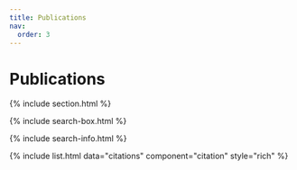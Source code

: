 ```yaml
---
title: Publications
nav:
  order: 3
---
```


# <i class="fas fa-file-signature"></i>Publications



{% include section.html %}

{% include search-box.html %}

{% include search-info.html %}


{% include list.html data="citations" component="citation" style="rich" %}

